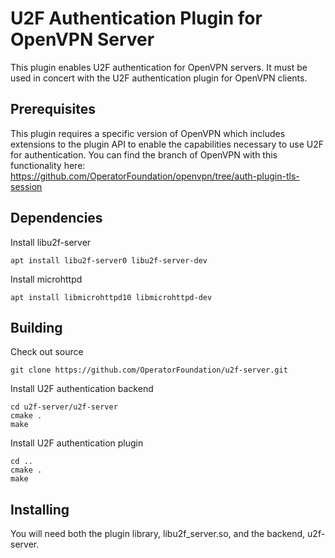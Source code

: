 # U2F Authentication Plugin for OpenVPN Server

This plugin enables U2F authentication for OpenVPN servers. It must be used in concert with the U2F authentication plugin for OpenVPN clients.

## Prerequisites

This plugin requires a specific version of OpenVPN which includes extensions to the plugin API to enable the capabilities necessary to use U2F for authentication.
You can find the branch of OpenVPN with this functionality here: https://github.com/OperatorFoundation/openvpn/tree/auth-plugin-tls-session

## Dependencies

Install libu2f-server

    apt install libu2f-server0 libu2f-server-dev

Install microhttpd

    apt install libmicrohttpd10 libmicrohttpd-dev

## Building

Check out source

    git clone https://github.com/OperatorFoundation/u2f-server.git

Install U2F authentication backend

    cd u2f-server/u2f-server
    cmake .
    make

Install U2F authentication plugin

    cd ..
    cmake .
    make

## Installing

You will need both the plugin library, libu2f_server.so, and the backend, u2f-server.

